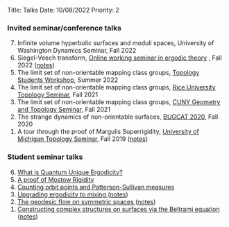 Title: Talks
Date: 10/08/2022
Priority: 2

### Invited seminar/conference talks

<div>
<ol reversed>
  <li>Infinite volume hyperbolic surfaces and moduli spaces, University of Washington Dynamics Seminar, Fall 2022</li>
  <li>Siegel-Veech transform, <a href="http://www.math.utah.edu/~chaika/workingseminar">Online working seminar in ergodic theory</a> , Fall 2022 (<a href="pdfs/notes/sv-talk.pdf">notes</a>)</li>
  <li>The limit set of non-orientable mapping class groups,
<a href="https://dmargalit7.math.gatech.edu/tsw22/index.shtml">
  Topology Students Workshop</a>, Summer 2022</li><li>The limit set of non-orientable mapping class groups,
<a href="https://docs.google.com/document/d/1aqMtR4Xiqh5HwbPJnpo4gtetr6lx_I9KueRyo0fvp4A/edit">
  Rice University Topology Seminar</a>, Fall 2021</li>
  <li>The limit set of non-orientable mapping class groups,
<a href="http://comet.lehman.cuny.edu/behrstock/seminar/F21/khan.html">CUNY Geometry and Topology Seminar</a>,
Fall 2021</li>
  <li>The strange dynamics of non-orientable surfaces, <a href="http://seminars.math.binghamton.edu/BUGCAT/">BUGCAT 2020</a>, Fall 2020</li>
  <li>A tour through the proof of Margulis Superrigidity, <a href="http://www.math.lsa.umich.edu/seminars_events/events_detail.php?id=6270">
  University of Michigan Topology Seminar</a>, Fall 2019
  (<a href="pdfs/notes/superrigidity_talk.pdf">notes</a>)</li>
</ol>
</div>

### Student seminar talks

<div>
<ol reversed>
  <li><a href="https://lsa.umich.edu/math/news-events/all-events.detail.html/87553-21643786.html">
  What is Quantum Unique Ergodicity?
  </a></li>
  <li><a href="http://www.math.lsa.umich.edu/seminars_events/events_detail.php?id=6361">
  A proof of Mostow Rigidity
  </a></li>
  <li><a href="http://www.math.lsa.umich.edu/seminars_events/events_detail.php?id=6307">
  Counting orbit points and Patterson-Sullivan measures
	</a></li>
	<li><a href="http://www.math.lsa.umich.edu/seminars_events/events_detail.php?id=6116">
 Upgrading ergodicity to mixing
	  </a>(<a href="pdfs/notes/howe_moore.pdf">notes</a>)</li>
	  <li><a href="http://www.math.lsa.umich.edu/seminars_events/events_detail.php?id=5913">
	  The geodesic flow on symmetric spaces
	  </a>(<a href="pdfs/notes/geodesic_flow_symmetric_space.pdf">notes</a>)</li>
	  <li><a href="http://www.math.lsa.umich.edu/seminars_events/events_detail.php?id=5525">
	  Constructing complex structures on surfaces via the Beltrami equation
	  </a>(<a href="pdfs/notes/beltrami_notes.pdf">notes</a>)</li>
	</ol>
</div>
